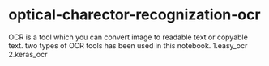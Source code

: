 # optical-charector-recognization-ocr
OCR is a tool which you can convert image to readable text or copyable text.
two types of OCR tools has been used in this notebook.
1.easy_ocr 
2.keras_ocr
